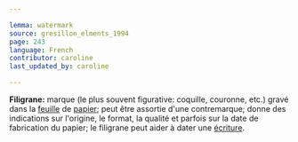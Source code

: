 ```yaml
---

lemma: watermark
source: gresillon_elments_1994
page: 243
language: French
contributor: caroline
last_updated_by: caroline

---
```

**Filigrane:** marque (le plus souvent figurative: coquille, couronne, etc.) gravé dans la [feuille](sheet.html) de [papier](paper.html); peut être assortie d'une contremarque; donne des indications sur l'origine, le format, la qualité et parfois sur la date de fabrication du papier; le filigrane peut aider à dater une [écriture](writingProcess.html).
